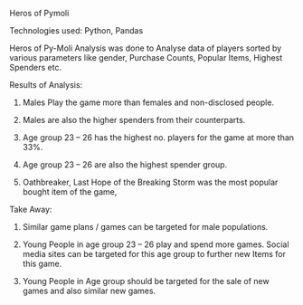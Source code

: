 Heros of Pymoli

Technologies used: Python, Pandas

Heros of Py-Moli Analysis was done to Analyse data of players sorted by various parameters like gender, Purchase Counts, Popular Items, Highest Spenders etc. 

Results of Analysis: 
1.	Males Play the game more than females and non-disclosed people.

2.	Males are also the higher spenders from their counterparts. 

3.	Age group 23 – 26 has the highest no. players for the game at more than 33%.
4.	Age group 23 – 26 are also the highest spender group.
5.	Oathbreaker, Last Hope of the Breaking Storm was the most popular bought item of the game, 


Take Away: 

1.	Similar game plans / games can be targeted for male populations.

2.	Young People in age group 23 – 26 play and spend more games. Social media sites can be targeted for this age group to further new Items for this game.

3.	Young People in Age group should be targeted for the sale of new games and also similar new games. 
